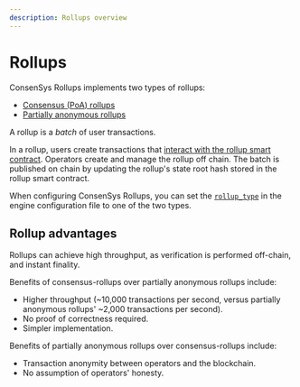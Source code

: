 ```yaml
---
description: Rollups overview
---
```


# Rollups

ConsenSys Rollups implements two types of rollups:

- [Consensus (PoA) rollups](Consensus.md)
- [Partially anonymous rollups](Partially-Anonymous-Rollups.md)

A rollup is a *batch* of user transactions.

In a rollup, users create transactions that [interact with the rollup smart contract](../../HowTo/Smart-Contracts.md).
Operators create and manage the rollup off chain.
The batch is published on chain by updating the rollup's state root hash stored in the rollup smart contract.

When configuring ConsenSys Rollups, you can set the [`rollup_type`](../../HowTo/Configure/Configuration-Files/Engine-Config-File.md#rollup_type)
in the engine configuration file to one of the two types.

## Rollup advantages

Rollups can achieve high throughput, as verification is performed off-chain, and instant finality.

Benefits of consensus-rollups over partially anonymous rollups include:

- Higher throughput (~10,000 transactions per second, versus partially anonymous rollups' ~2,000 transactions per second).
- No proof of correctness required.
- Simpler implementation.

Benefits of partially anonymous rollups over consensus-rollups include:

- Transaction anonymity between operators and the blockchain.
- No assumption of operators' honesty.
